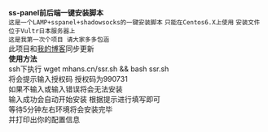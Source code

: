 **ss-panel前后端一键安装脚本**  
`这是一个LAMP+sspanel+shadowsocks的一键安装脚本`
`只能在Centos6.X上使用`
`安装文件位于Vultr日本服务器上`  
`这是我第一次个项目 请大家多多包涵`  
此项目和[我的博客](https://mhans.cn/181.html "悬停显示")同步更新  
**使用方法**  
ssh下执行  wget mhans.cn/ssr.sh && bash ssr.sh  
将会提示输入授权码 授权码为990731  
如果不输入或输入错误将会无法安装  
输入成功会自动开始安装 根据提示进行填写即可  
等待5分钟左右环境将会安装完毕  
并打印出你的配置信息
